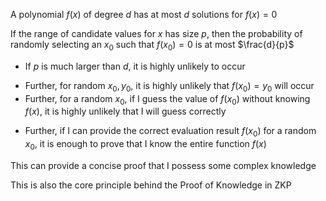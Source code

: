 A polynomial $f(x)$ of degree $d$ has at most $d$ solutions for $f(x) = 0$

If the range of candidate values for $x$ has size $p$, then the probability of randomly selecting an $x_0$ such that $f(x_0) = 0$ is at most $\frac{d}{p}$
+ If $p$ is much larger than $d$, it is highly unlikely to occur
- Further, for random $x_0,y_0$, it is highly unlikely that $f(x_0)=y_0$ will occur
- Further, for a random $x_0$, if I guess the value of $f(x_0)$ without knowing $f(x)$, it is highly unlikely that I will guess correctly
+ Further, if I can provide the correct evaluation result $f(x_0)$ for a random $x_0$, it is enough to prove that I know the entire function $f(x)$

This can provide a concise proof that I possess some complex knowledge

This is also the core principle behind the Proof of Knowledge in ZKP